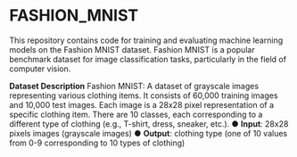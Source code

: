 # FASHION_MNIST
This repository contains code for training and evaluating machine learning models on the Fashion MNIST dataset. Fashion MNIST is a popular benchmark dataset for image classification tasks, particularly in the field of computer vision.

**Dataset Description**
Fashion MNIST: A dataset of grayscale images representing various clothing items. It consists of 60,000 training images and 10,000 test images.
Each image is a 28x28 pixel representation of a specific clothing item.
There are 10 classes, each corresponding to a different type of clothing (e.g., T-shirt, dress, sneaker, etc.).
●  **Input**: 28x28 pixels images (grayscale images)
●  **Output**: clothing type (one of 10 values from 0-9 corresponding to 10 types of clothing)
